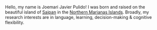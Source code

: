 

<!---
jpulido12/jpulido12 is a ✨ special ✨ repository because its `README.md` (this file) appears on your GitHub profile.
You can click the Preview link to take a look at your changes.
--->
Hello, my name is Joemari Javier Pulido! I was born and raised on the beautiful island of [Saipan](https://www.britannica.com/place/Saipan) in the [Northern Marianas Islands](https://www.britannica.com/place/Northern-Mariana-Islands). Broadly, my research interests are in language, learning, decision-making & cognitive flexibility. 

